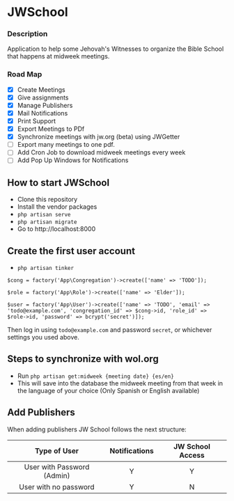 # JWSchool

### Description

Application to help some Jehovah's Witnesses to organize the Bible School that happens at midweek meetings.

### Road Map


* [x]  Create Meetings
* [x] Give assignments
* [x] Manage Publishers
* [x] Mail Notifications
* [x] Print Support
* [X] Export Meetings to PDf
* [x] Synchronize meetings with jw.org (beta) using JWGetter
* [ ] Export many meetings to one pdf.
* [ ] Add Cron Job to download midweek meetings every week
* [ ] Add Pop Up Windows for Notifications

## How to start JWSchool

- Clone this repository
- Install the vendor packages
- ``` php artisan serve ```
- ``` php artisan migrate ```
- Go to http://localhost:8000

## Create the first user account

- ``` php artisan tinker ```

```
$cong = factory('App\Congregation')->create(['name' => 'TODO']);

$role = factory('App\Role')->create(['name' => 'Elder']);

$user = factory('App\User')->create(['name' => 'TODO', 'email' => 'todo@example.com', 'congregation_id' => $cong->id, 'role_id' => $role->id, 'password' => bcrypt('secret')]);
```

Then log in using `todo@example.com` and password `secret`, or whichever settings you used above.

## Steps to synchronize with wol.org

- Run ``` php artisan get:midweek {meeting date} {es/en} ```
- This will save into the database the midweek meeting from that week in the language of your choice (Only Spanish or English available)

## Add Publishers

When adding publishers JW School follows the next structure:

| Type of User               | Notifications | JW School Access |
| :------------------------: | :-----------: | :--------------: |
| User with Password (Admin) | Y             | Y                |
| User with no password      | Y             | N                |
